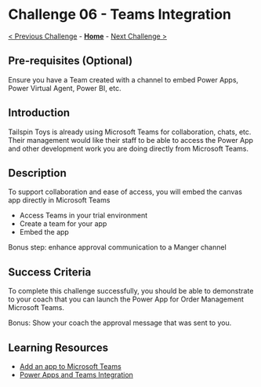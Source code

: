 # Challenge 06 - Teams Integration

[< Previous Challenge](./Challenge-05.md) - **[Home](../README.md)** - [Next Challenge >](./Challenge-07.md)

## Pre-requisites (Optional)

Ensure you have a Team created with a channel to embed Power Apps, Power Virtual Agent, Power BI, etc.


## Introduction

Tailspin Toys is already using Microsoft Teams for collaboration, chats, etc.
Their management would like their staff to be able to access the Power App and other development work you are doing directly from Microsoft Teams.

## Description

To support collaboration and ease of access, you will embed the canvas app directly in Microsoft Teams

- Access Teams in your trial environment
- Create a team for your app
- Embed the app

Bonus step: enhance approval communication to a Manger channel

## Success Criteria

To complete this challenge successfully, you should be able to demonstrate to your coach that you can launch the Power App for Order Management Microsoft Teams.

Bonus: Show your coach the approval message that was sent to you.

## Learning Resources

* [Add an app to Microsoft Teams](https://docs.microsoft.com/en-us/powerapps/user/open-app-embedded-in-teams)
* [Power Apps and Teams Integration](https://learn.microsoft.com/en-us/power-apps/teams/overview)




